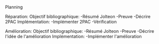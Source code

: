 Planning 

Réparation:
    Objectif bibliographique:
        -Résumé Jolteon
        -Preuve
        -Décrire 2PAC
    Implémentation:
        -Implémenter 2PAC
        -Vérification

Amélioration:
    Objectif bibliographique:
        -Résumé Jolteon
        -Preuve
        -Décrire l'idée de l'amélioration
    Implémentation:
        -Implémenter l'amélioration 


